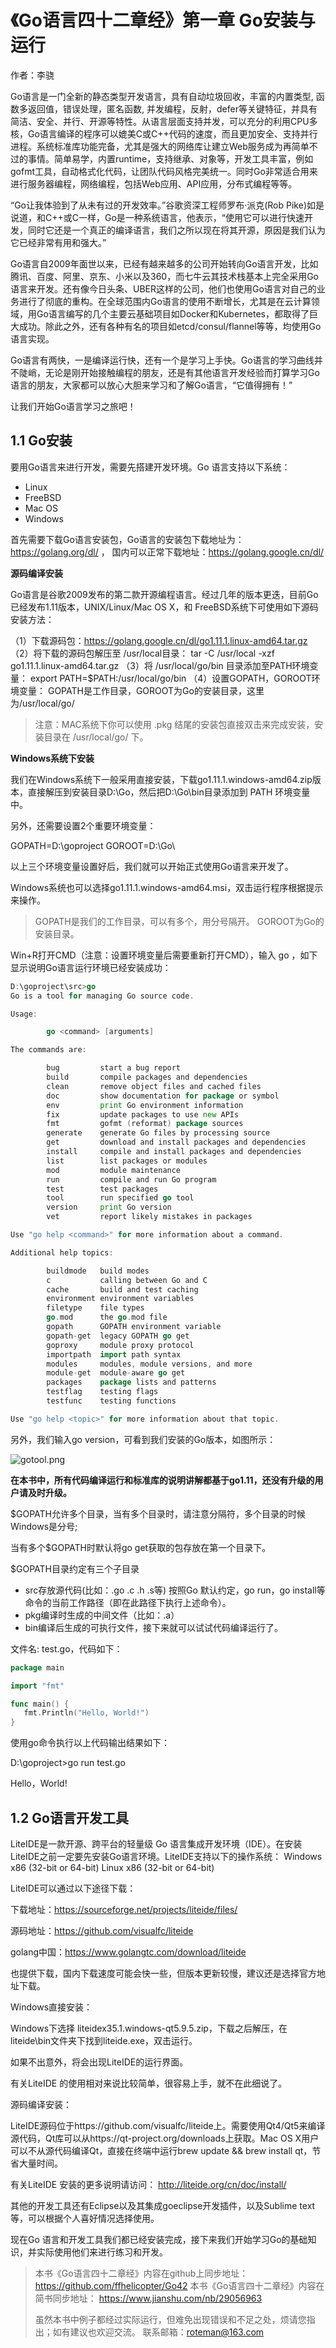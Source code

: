 # 《Go语言四十二章经》第一章 Go安装与运行

作者：李骁

Go语言是一门全新的静态类型开发语言，具有自动垃圾回收，丰富的内置类型, 函数多返回值，错误处理，匿名函数, 并发编程，反射，defer等关键特征，并具有简洁、安全、并行、开源等特性。从语言层面支持并发，可以充分的利用CPU多核，Go语言编译的程序可以媲美C或C++代码的速度，而且更加安全、支持并行进程。系统标准库功能完备，尤其是强大的网络库让建立Web服务成为再简单不过的事情。简单易学，内置runtime，支持继承、对象等，开发工具丰富，例如gofmt工具，自动格式化代码，让团队代码风格完美统一。同时Go非常适合用来进行服务器编程，网络编程，包括Web应用、API应用，分布式编程等等。

“Go让我体验到了从未有过的开发效率。”谷歌资深工程师罗布·派克(Rob Pike)如是说道，和C++或C一样，Go是一种系统语言，他表示，“使用它可以进行快速开发，同时它还是一个真正的编译语言，我们之所以现在将其开源，原因是我们认为它已经非常有用和强大。”

Go语言自2009年面世以来，已经有越来越多的公司开始转向Go语言开发，比如腾讯、百度、阿里、京东、小米以及360，而七牛云其技术栈基本上完全采用Go语言来开发。还有像今日头条、UBER这样的公司，他们也使用Go语言对自己的业务进行了彻底的重构。在全球范围内Go语言的使用不断增长，尤其是在云计算领域，用Go语言编写的几个主要云基础项目如Docker和Kubernetes，都取得了巨大成功。除此之外，还有各种有名的项目如etcd/consul/flannel等等，均使用Go语言实现。

Go语言有两快，一是编译运行快，还有一个是学习上手快。Go语言的学习曲线并不陡峭，无论是刚开始接触编程的朋友，还是有其他语言开发经验而打算学习Go语言的朋友，大家都可以放心大胆来学习和了解Go语言，“它值得拥有！”

让我们开始Go语言学习之旅吧！

## 1.1 Go安装  [](#1)

要用Go语言来进行开发，需要先搭建开发环境。Go 语言支持以下系统：

* Linux
* FreeBSD
* Mac OS
* Windows

首先需要下载Go语言安装包，Go语言的安装包下载地址为：https://golang.org/dl/ ， 国内可以正常下载地址：https://golang.google.cn/dl/

**源码编译安装**

Go语言是谷歌2009发布的第二款开源编程语言。经过几年的版本更迭，目前Go已经发布1.11版本，UNIX/Linux/Mac OS X，和 FreeBSD系统下可使用如下源码安装方法：

（1）下载源码包：https://golang.google.cn/dl/go1.11.1.linux-amd64.tar.gz
（2）将下载的源码包解压至 /usr/local目录：
tar -C /usr/local -xzf go1.11.1.linux-amd64.tar.gz
（3）将 /usr/local/go/bin 目录添加至PATH环境变量：
export PATH=$PATH:/usr/local/go/bin
（4）设置GOPATH，GOROOT环境变量：
GOPATH是工作目录，GOROOT为Go的安装目录，这里为/usr/local/go/

>注意：MAC系统下你可以使用 .pkg 结尾的安装包直接双击来完成安装，安装目录在 /usr/local/go/ 下。

**Windows系统下安装**

我们在Windows系统下一般采用直接安装，下载go1.11.1.windows-amd64.zip版本，直接解压到安装目录D:\Go，然后把D:\Go\bin目录添加到 PATH 环境变量中。

另外，还需要设置2个重要环境变量：

GOPATH=D:\goproject
GOROOT=D:\Go\

以上三个环境变量设置好后，我们就可以开始正式使用Go语言来开发了。

Windows系统也可以选择go1.11.1.windows-amd64.msi，双击运行程序根据提示来操作。


>
>GOPATH是我们的工作目录，可以有多个，用分号隔开。
>GOROOT为Go的安装目录。
>

Win+R打开CMD（注意：设置环境变量后需要重新打开CMD），输入 go ，如下显示说明Go语言运行环境已经安装成功：

```Go
D:\goproject\src>go
Go is a tool for managing Go source code.

Usage:

        go <command> [arguments]

The commands are:

        bug         start a bug report
        build       compile packages and dependencies
        clean       remove object files and cached files
        doc         show documentation for package or symbol
        env         print Go environment information
        fix         update packages to use new APIs
        fmt         gofmt (reformat) package sources
        generate    generate Go files by processing source
        get         download and install packages and dependencies
        install     compile and install packages and dependencies
        list        list packages or modules
        mod         module maintenance
        run         compile and run Go program
        test        test packages
        tool        run specified go tool
        version     print Go version
        vet         report likely mistakes in packages

Use "go help <command>" for more information about a command.

Additional help topics:

        buildmode   build modes
        c           calling between Go and C
        cache       build and test caching
        environment environment variables
        filetype    file types
        go.mod      the go.mod file
        gopath      GOPATH environment variable
        gopath-get  legacy GOPATH go get
        goproxy     module proxy protocol
        importpath  import path syntax
        modules     modules, module versions, and more
        module-get  module-aware go get
        packages    package lists and patterns
        testflag    testing flags
        testfunc    testing functions

Use "go help <topic>" for more information about that topic.
```

另外，我们输入go version，可看到我们安装的Go版本，如图所示：

![gotool.png](https://github.com/ffhelicopter/Go42/blob/master/content/img/gv.png)

**在本书中，所有代码编译运行和标准库的说明讲解都基于go1.11，还没有升级的用户请及时升级。**

$GOPATH允许多个目录，当有多个目录时，请注意分隔符，多个目录的时候Windows是分号;

当有多个$GOPATH时默认将go get获取的包存放在第一个目录下。

$GOPATH目录约定有三个子目录

* src存放源代码(比如：.go .c .h .s等)   按照Go 默认约定，go run，go install等命令的当前工作路径（即在此路径下执行上述命令）。
* pkg编译时生成的中间文件（比如：.a）
* bin编译后生成的可执行文件，接下来就可以试试代码编译运行了。

文件名: test.go，代码如下：

```Go
package main

import "fmt"

func main() {
   fmt.Println("Hello, World!")
}
```

使用go命令执行以上代码输出结果如下：

D:\goproject>go run test.go

Hello，World!


## 1.2 Go语言开发工具 [](#2)

LiteIDE是一款开源、跨平台的轻量级 Go 语言集成开发环境（IDE）。在安装LiteIDE之前一定要先安装Go语言环境。LiteIDE支持以下的操作系统：
Windows x86 (32-bit or 64-bit)
Linux x86 (32-bit or 64-bit)

LiteIDE可以通过以下途径下载：

下载地址：https://sourceforge.net/projects/liteide/files/ 

源码地址：https://github.com/visualfc/liteide

golang中国：https://www.golangtc.com/download/liteide

也提供下载，国内下载速度可能会快一些，但版本更新较慢，建议还是选择官方地址下载。


Windows直接安装：

Windows下选择 liteidex35.1.windows-qt5.9.5.zip，下载之后解压，在liteide\bin文件夹下找到liteide.exe，双击运行。

如果不出意外，将会出现LiteIDE的运行界面。

有关LiteIDE 的使用相对来说比较简单，很容易上手，就不在此细说了。

源码编译安装：

LiteIDE源码位于https://github.com/visualfc/liteide上。需要使用Qt4/Qt5来编译源代码，Qt库可以从https://qt-project.org/downloads上获取。Mac OS X用户可以不从源代码编译Qt，直接在终端中运行brew update && brew install qt，节省大量时间。

有关LiteIDE 安装的更多说明请访问： http://liteide.org/cn/doc/install/

其他的开发工具还有Eclipse以及其集成goeclipse开发插件，以及Sublime text等，可以根据个人喜好情况选择使用。

现在Go 语言和开发工具我们都已经安装完成，接下来我们开始学习Go的基础知识，并实际使用他们来进行练习和开发。


>本书《Go语言四十二章经》内容在github上同步地址：https://github.com/ffhelicopter/Go42
>本书《Go语言四十二章经》内容在简书同步地址：  https://www.jianshu.com/nb/29056963
>
>虽然本书中例子都经过实际运行，但难免出现错误和不足之处，烦请您指出；如有建议也欢迎交流。
>联系邮箱：roteman@163.com

